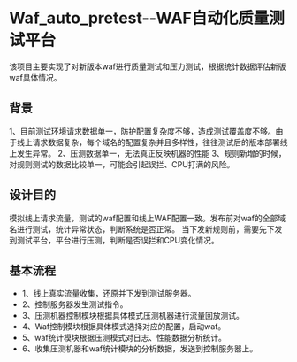 # Waf_auto_pretest--WAF自动化质量测试平台
该项目主要实现了对新版本waf进行质量测试和压力测试，根据统计数据评估新版waf具体情况。
## 背景
1、目前测试环境请求数据单一，防护配置复杂度不够，造成测试覆盖度不够。由于线上请求数据复杂，每个域名的配置复杂并且多样性，往往测试后的版本部署线上发生异常。
2、压测数据单一，无法真正反映机器的性能
3、规则新增的时候，对规则测试的数据比较单一，可能会引起误拦、CPU打满的风险。

## 设计目的

模拟线上请求流量，测试的waf配置和线上WAF配置一致。发布前对waf的全部域名进行测试，统计异常状态，判断系统是否正常。
当下发新规则前，需要先下发到测试平台，平台进行压测，判断是否误拦和CPU变化情况。
## 基本流程
* 1、线上真实流量收集，还原并下发到测试服务器。
* 2、控制服务器发生测试指令。
* 3、压测机器控制模块根据具体模式压测机器进行流量回放测试。
* 4、Waf控制模块根据具体模式选择对应的配置，启动waf。
* 5、waf统计模块根据压测模式对日志、性能数据分析统计。
* 6、收集压测机器和waf统计模块的分析数据，发送到控制服务器上。



